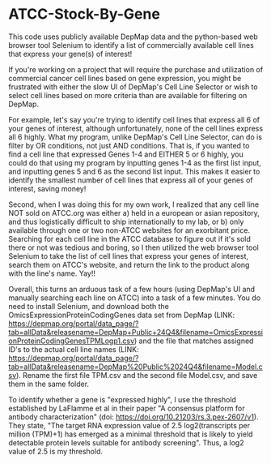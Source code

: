 # ATCC-Stock-By-Gene
This code uses publicly available DepMap data and the python-based web browser tool Selenium to identify a list of commercially available cell lines that express your gene(s) of interest!

If you're working on a project that will require the purchase and utilization of commercial cancer cell lines based on gene expression, you might be frustrated with either the slow UI of DepMap's Cell Line Selector or wish to select cell lines based on more criteria than are available for filtering on DepMap.

For example, let's say you're trying to identify cell lines that express all 6 of your genes of interest, although unfortunately, none of the cell lines express all 6 highly. What my program, unlike DepMap's Cell Line Selector, can do is filter by OR conditions, not just AND conditions. That is, if you wanted to find a cell line that expressed Genes 1-4 and EITHER 5 or 6 highly, you could do that using my program by inputting genes 1-4 as the first list input, and inputting genes 5 and 6 as the second list input. This makes it easier to identify the smallest number of cell lines that express all of your genes of interest, saving money!

Second, when I was doing this for my own work, I realized that any cell line NOT sold on ATCC.org was either a) held in a european or asian repository, and thus logistically difficult to ship internationally to my lab, or b) only available through one or two non-ATCC websites for an exorbitant price. Searching for each cell line in the ATCC database to figure out if it's sold there or not was tedious and boring, so I then utilized the web browser tool Selenium to take the list of cell lines that express your genes of interest, search them on ATCC's website, and return the link to the product along with the line's name. Yay!! 

Overall, this turns an arduous task of a few hours (using DepMap's UI and manually searching each line on ATCC) into a task of a few minutes. 
You do need to install Selenium, and download both the OmicsExpressionProteinCodingGenes data set from DepMap (LINK: https://depmap.org/portal/data_page/?tab=allData&releasename=DepMap+Public+24Q4&filename=OmicsExpressionProteinCodingGenesTPMLogp1.csv) and the file that matches assigned ID's to the actual cell line names (LINK: https://depmap.org/portal/data_page/?tab=allData&releasename=DepMap%20Public%2024Q4&filename=Model.csv). Rename the first file TPM.csv and the second file Model.csv, and save them in the same folder. 

To identify whether a gene is "expressed highly", I use the threshold established by LaFlamme et al in their paper "A consensus platform for antibody characterization" (doi: https://doi.org/10.21203/rs.3.pex-2607/v1). They state, "The target RNA expression value of 2.5 log2(transcripts per million (TPM)+1) has emerged as a minimal threshold that is likely to yield detectable protein levels suitable for antibody screening". Thus, a log2 value of 2.5 is my threshold. 
